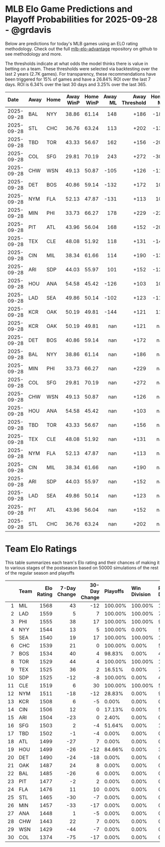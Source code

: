 # MLB Elo Game Predictions and Playoff Probabilities for 2025-09-28 - @grdavis
Below are predictions for today's MLB games using an ELO rating methodology. Check out the full [mlb-elo-advantage](https://github.com/grdavis/mlb-elo-advantage) repository on github to see methodology and more.

The thresholds indicate at what odds the model thinks there is value in betting on a team. These thresholds were selected via backtesting over the last 2 years (2.7K games). For transparency, these recommendations have been triggered for 15% of games and have a 26.84% ROI over the last 7 days. ROI is 6.34% over the last 30 days and 3.25% over the last 365.

| Date       | Away   | Home   |   Away WinP |   Home WinP |   Away ML |   Away Threshold |   Home ML |   Home Threshold |
|:-----------|:-------|:-------|------------:|------------:|----------:|-----------------:|----------:|-----------------:|
| 2025-09-28 | BAL    | NYY    |       38.86 |       61.14 |       148 |             +186 |      -185 |             -123 |
| 2025-09-28 | STL    | CHC    |       36.76 |       63.24 |       113 |             +202 |      -137 |             -132 |
| 2025-09-28 | TBD    | TOR    |       43.33 |       56.67 |       162 |             +156 |      -205 |             -104 |
| 2025-09-28 | COL    | SFG    |       29.81 |       70.19 |       243 |             +272 |      -301 |             -172 |
| 2025-09-28 | CHW    | WSN    |       49.13 |       50.87 |      -105 |             +126 |      -115 |             +118 |
| 2025-09-28 | DET    | BOS    |       40.86 |       59.14 |      -132 |             +172 |       108 |             -114 |
| 2025-09-28 | NYM    | FLA    |       52.13 |       47.87 |      -131 |             +113 |       107 |             +132 |
| 2025-09-28 | MIN    | PHI    |       33.73 |       66.27 |       178 |             +229 |      -220 |             -148 |
| 2025-09-28 | PIT    | ATL    |       43.96 |       56.04 |       168 |             +152 |      -208 |             -102 |
| 2025-09-28 | TEX    | CLE    |       48.08 |       51.92 |       118 |             +131 |      -146 |             +114 |
| 2025-09-28 | CIN    | MIL    |       38.34 |       61.66 |       114 |             +190 |      -139 |             -125 |
| 2025-09-28 | ARI    | SDP    |       44.03 |       55.97 |       101 |             +152 |      -120 |             -102 |
| 2025-09-28 | HOU    | ANA    |       54.58 |       45.42 |      -126 |             +103 |       104 |             +144 |
| 2025-09-28 | LAD    | SEA    |       49.86 |       50.14 |      -102 |             +123 |      -119 |             +121 |
| 2025-09-28 | KCR    | OAK    |       50.19 |       49.81 |      -144 |             +121 |       118 |             +123 |
| 2025-09-28 | KCR    | OAK    |       50.19 |       49.81 |       nan |             +121 |       nan |             +123 |
| 2025-09-28 | DET    | BOS    |       40.86 |       59.14 |       nan |             +172 |       nan |             -114 |
| 2025-09-28 | BAL    | NYY    |       38.86 |       61.14 |       nan |             +186 |       nan |             -123 |
| 2025-09-28 | MIN    | PHI    |       33.73 |       66.27 |       nan |             +229 |       nan |             -148 |
| 2025-09-28 | COL    | SFG    |       29.81 |       70.19 |       nan |             +272 |       nan |             -172 |
| 2025-09-28 | CHW    | WSN    |       49.13 |       50.87 |       nan |             +126 |       nan |             +118 |
| 2025-09-28 | HOU    | ANA    |       54.58 |       45.42 |       nan |             +103 |       nan |             +144 |
| 2025-09-28 | TBD    | TOR    |       43.33 |       56.67 |       nan |             +156 |       nan |             -104 |
| 2025-09-28 | TEX    | CLE    |       48.08 |       51.92 |       nan |             +131 |       nan |             +114 |
| 2025-09-28 | NYM    | FLA    |       52.13 |       47.87 |       nan |             +113 |       nan |             +132 |
| 2025-09-28 | CIN    | MIL    |       38.34 |       61.66 |       nan |             +190 |       nan |             -125 |
| 2025-09-28 | ARI    | SDP    |       44.03 |       55.97 |       nan |             +152 |       nan |             -102 |
| 2025-09-28 | LAD    | SEA    |       49.86 |       50.14 |       nan |             +123 |       nan |             +121 |
| 2025-09-28 | PIT    | ATL    |       43.96 |       56.04 |       nan |             +152 |       nan |             -102 |
| 2025-09-28 | STL    | CHC    |       36.76 |       63.24 |       nan |             +202 |       nan |             -132 |

# Team Elo Ratings
This table summarizes each team's Elo rating and their chances of making it to various stages of the postseason based on 50000 simulations of the rest of the regular season and playoffs

|    | Team   |   Elo Rating |   7-Day Change |   30-Day Change | Playoffs   | Win Division   | Reach Div. Rd.   | Reach CS   | Reach WS   | Win WS   |
|---:|:-------|-------------:|---------------:|----------------:|:-----------|:---------------|:-----------------|:-----------|:-----------|:---------|
|  1 | MIL    |         1568 |             43 |             -12 | 100.00%    | 100.00%        | 100.00%          | 63.38%     | 36.71%     | 23.87%   |
|  2 | LAD    |         1559 |              5 |               7 | 100.00%    | 100.00%        | 70.24%           | 35.24%     | 17.64%     | 10.78%   |
|  3 | PHI    |         1555 |             38 |              17 | 100.00%    | 100.00%        | 99.51%           | 55.00%     | 26.74%     | 16.15%   |
|  4 | NYY    |         1544 |             13 |               5 | 100.00%    | 0.00%          | 59.81%           | 31.97%     | 18.16%     | 7.92%    |
|  5 | SEA    |         1540 |             19 |              17 | 100.00%    | 100.00%        | 100.00%          | 58.89%     | 30.68%     | 12.97%   |
|  6 | CHC    |         1539 |             21 |               0 | 100.00%    | 0.00%          | 59.44%           | 22.94%     | 10.55%     | 5.60%    |
|  7 | BOS    |         1534 |             40 |               4 | 98.83%     | 0.00%          | 42.10%           | 20.69%     | 11.01%     | 4.44%    |
|  8 | TOR    |         1529 |             44 |               4 | 100.00%    | 100.00%        | 100.00%          | 49.37%     | 24.58%     | 9.55%    |
|  9 | TEX    |         1525 |             36 |               2 | 16.51%     | 0.00%          | 7.50%            | 3.29%      | 1.49%      | 0.50%    |
| 10 | SDP    |         1525 |            -12 |              -8 | 100.00%    | 0.00%          | 40.56%           | 13.83%     | 5.54%      | 2.54%    |
| 11 | CLE    |         1519 |              6 |              30 | 100.00%    | 100.00%        | 58.23%           | 24.44%     | 10.19%     | 3.52%    |
| 12 | NYM    |         1511 |            -18 |             -12 | 28.83%     | 0.00%          | 9.15%            | 3.04%      | 0.97%      | 0.42%    |
| 13 | KCR    |         1508 |              6 |              -5 | 0.00%      | 0.00%          | 0.00%            | 0.00%      | 0.00%      | 0.00%    |
| 14 | CIN    |         1506 |             12 |               0 | 17.13%     | 0.00%          | 5.14%            | 1.63%      | 0.50%      | 0.16%    |
| 15 | ARI    |         1504 |            -23 |               0 | 2.40%      | 0.00%          | 0.65%            | 0.25%      | 0.07%      | 0.03%    |
| 16 | SFG    |         1503 |              2 |              -4 | 51.64%     | 0.00%          | 15.31%           | 4.68%      | 1.29%      | 0.46%    |
| 17 | TBD    |         1502 |             -1 |              -4 | 0.00%      | 0.00%          | 0.00%            | 0.00%      | 0.00%      | 0.00%    |
| 18 | ATL    |         1499 |            -27 |               7 | 0.00%      | 0.00%          | 0.00%            | 0.00%      | 0.00%      | 0.00%    |
| 19 | HOU    |         1499 |            -26 |             -12 | 84.66%     | 0.00%          | 32.36%           | 11.35%     | 3.89%      | 1.08%    |
| 20 | DET    |         1490 |            -24 |             -18 | 0.00%      | 0.00%          | 0.00%            | 0.00%      | 0.00%      | 0.00%    |
| 21 | OAK    |         1487 |             24 |               8 | 0.00%      | 0.00%          | 0.00%            | 0.00%      | 0.00%      | 0.00%    |
| 22 | BAL    |         1485 |            -26 |               6 | 0.00%      | 0.00%          | 0.00%            | 0.00%      | 0.00%      | 0.00%    |
| 23 | PIT    |         1477 |             -2 |               2 | 0.00%      | 0.00%          | 0.00%            | 0.00%      | 0.00%      | 0.00%    |
| 24 | FLA    |         1476 |             11 |              10 | 0.00%      | 0.00%          | 0.00%            | 0.00%      | 0.00%      | 0.00%    |
| 25 | STL    |         1465 |            -30 |              -7 | 0.00%      | 0.00%          | 0.00%            | 0.00%      | 0.00%      | 0.00%    |
| 26 | MIN    |         1457 |            -33 |             -17 | 0.00%      | 0.00%          | 0.00%            | 0.00%      | 0.00%      | 0.00%    |
| 27 | ANA    |         1448 |              1 |              -5 | 0.00%      | 0.00%          | 0.00%            | 0.00%      | 0.00%      | 0.00%    |
| 28 | CHW    |         1443 |             22 |               7 | 0.00%      | 0.00%          | 0.00%            | 0.00%      | 0.00%      | 0.00%    |
| 29 | WSN    |         1429 |            -44 |              -7 | 0.00%      | 0.00%          | 0.00%            | 0.00%      | 0.00%      | 0.00%    |
| 30 | COL    |         1374 |            -75 |             -17 | 0.00%      | 0.00%          | 0.00%            | 0.00%      | 0.00%      | 0.00%    |